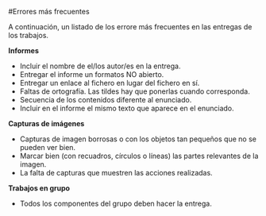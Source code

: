 
#Errores más frecuentes

A continuación, un listado de los errore más frecuentes en las entregas
de los trabajos.

**Informes**

* Incluir el nombre de el/los autor/es en la entrega.
* Entregar el informe un formatos NO abierto.
* Entregar un enlace al fichero en lugar del fichero en sí.
* Faltas de ortografía. Las tildes hay que ponerlas cuando corresponda.
* Secuencia de los contenidos diferente al enunciado.
* Incluir en el informe el mismo texto que aparece en el enunciado.

**Capturas de imágenes**

* Capturas de imagen borrosas o con los objetos tan pequeños que no se
pueden ver bien.
* Marcar bien (con recuadros, círculos o líneas) las partes relevantes
de la imagen.
* La falta de capturas que muestren las acciones realizadas.

**Trabajos en grupo**

* Todos los componentes del grupo deben hacer la entrega.
